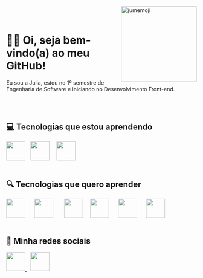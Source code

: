 <img align="right" height="200cm" alt="jumemoji" src="https://user-images.githubusercontent.com/119365652/205476609-8d25b882-a5fe-4fdd-95d3-60a87472a12c.gif"/>
<br>
</br>

# 👋🏻 Oi, seja bem-vindo(a) ao meu GitHub!

<p>Eu sou a Julia, estou no 1º semestre de Engenharia de Software e iniciando no Desenvolvimento Front-end.</p>
<br>
</br>

## 💻 Tecnologias que estou aprendendo

<img height="50cm" src="https://cdn.jsdelivr.net/gh/devicons/devicon/icons/html5/html5-original.svg"/> <img height="50cm" hspace="10" src="https://cdn.jsdelivr.net/gh/devicons/devicon/icons/css3/css3-original.svg"/> <img height="50cm" hspace="5" src="https://user-images.githubusercontent.com/119365652/205474519-845c7b4c-7280-45e2-af67-933c60e54993.svg"/>
<br>
</br>

## 🔍 Tecnologias que quero aprender

<img height="50cm" src="https://cdn.jsdelivr.net/gh/devicons/devicon/icons/javascript/javascript-plain.svg"/> <img height="50cm" hspace="20" src="https://cdn.jsdelivr.net/gh/devicons/devicon/icons/react/react-original.svg"/> <img height="50cm" hspace="5" src="https://cdn.jsdelivr.net/gh/devicons/devicon/icons/angularjs/angularjs-original.svg"/> <img height="50cm" hspace="10" src="https://cdn.jsdelivr.net/gh/devicons/devicon/icons/vuejs/vuejs-original.svg"/> <img height="50cm" hspace="10" src="https://cdn.jsdelivr.net/gh/devicons/devicon/icons/jquery/jquery-original.svg"/> <img height="50cm" hspace="10"
src="https://cdn.jsdelivr.net/gh/devicons/devicon/icons/git/git-original.svg"/>
<br>
</br>

## 📱 Minha redes sociais
<div>
<a href="https://www.linkedin.com/in/hijuliacss"/> <img height="50cm" src="https://user-images.githubusercontent.com/119365652/205476967-afdc6b09-4694-4d91-9374-37e168580eca.png"/> <a href="https://www.instagram.com/hijucs"/> <img height="50cm" hspace="10" src="https://user-images.githubusercontent.com/119365652/205476845-9f211c63-1cee-4991-8353-3bb7d88cd8df.png"/>

